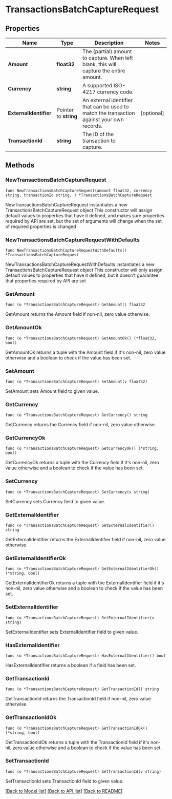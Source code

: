 # TransactionsBatchCaptureRequest

## Properties

Name | Type | Description | Notes
------------ | ------------- | ------------- | -------------
**Amount** | **float32** | The (partial) amount to capture.  When left blank, this will capture the entire amount. | 
**Currency** | **string** | A supported ISO-4217 currency code.  | 
**ExternalIdentifier** | Pointer to **string** | An external identifier that can be used to match the transaction against your own records. | [optional] 
**TransactionId** | **string** | The ID of the transaction to capture. | 

## Methods

### NewTransactionsBatchCaptureRequest

`func NewTransactionsBatchCaptureRequest(amount float32, currency string, transactionId string, ) *TransactionsBatchCaptureRequest`

NewTransactionsBatchCaptureRequest instantiates a new TransactionsBatchCaptureRequest object
This constructor will assign default values to properties that have it defined,
and makes sure properties required by API are set, but the set of arguments
will change when the set of required properties is changed

### NewTransactionsBatchCaptureRequestWithDefaults

`func NewTransactionsBatchCaptureRequestWithDefaults() *TransactionsBatchCaptureRequest`

NewTransactionsBatchCaptureRequestWithDefaults instantiates a new TransactionsBatchCaptureRequest object
This constructor will only assign default values to properties that have it defined,
but it doesn't guarantee that properties required by API are set

### GetAmount

`func (o *TransactionsBatchCaptureRequest) GetAmount() float32`

GetAmount returns the Amount field if non-nil, zero value otherwise.

### GetAmountOk

`func (o *TransactionsBatchCaptureRequest) GetAmountOk() (*float32, bool)`

GetAmountOk returns a tuple with the Amount field if it's non-nil, zero value otherwise
and a boolean to check if the value has been set.

### SetAmount

`func (o *TransactionsBatchCaptureRequest) SetAmount(v float32)`

SetAmount sets Amount field to given value.


### GetCurrency

`func (o *TransactionsBatchCaptureRequest) GetCurrency() string`

GetCurrency returns the Currency field if non-nil, zero value otherwise.

### GetCurrencyOk

`func (o *TransactionsBatchCaptureRequest) GetCurrencyOk() (*string, bool)`

GetCurrencyOk returns a tuple with the Currency field if it's non-nil, zero value otherwise
and a boolean to check if the value has been set.

### SetCurrency

`func (o *TransactionsBatchCaptureRequest) SetCurrency(v string)`

SetCurrency sets Currency field to given value.


### GetExternalIdentifier

`func (o *TransactionsBatchCaptureRequest) GetExternalIdentifier() string`

GetExternalIdentifier returns the ExternalIdentifier field if non-nil, zero value otherwise.

### GetExternalIdentifierOk

`func (o *TransactionsBatchCaptureRequest) GetExternalIdentifierOk() (*string, bool)`

GetExternalIdentifierOk returns a tuple with the ExternalIdentifier field if it's non-nil, zero value otherwise
and a boolean to check if the value has been set.

### SetExternalIdentifier

`func (o *TransactionsBatchCaptureRequest) SetExternalIdentifier(v string)`

SetExternalIdentifier sets ExternalIdentifier field to given value.

### HasExternalIdentifier

`func (o *TransactionsBatchCaptureRequest) HasExternalIdentifier() bool`

HasExternalIdentifier returns a boolean if a field has been set.

### GetTransactionId

`func (o *TransactionsBatchCaptureRequest) GetTransactionId() string`

GetTransactionId returns the TransactionId field if non-nil, zero value otherwise.

### GetTransactionIdOk

`func (o *TransactionsBatchCaptureRequest) GetTransactionIdOk() (*string, bool)`

GetTransactionIdOk returns a tuple with the TransactionId field if it's non-nil, zero value otherwise
and a boolean to check if the value has been set.

### SetTransactionId

`func (o *TransactionsBatchCaptureRequest) SetTransactionId(v string)`

SetTransactionId sets TransactionId field to given value.



[[Back to Model list]](../README.md#documentation-for-models) [[Back to API list]](../README.md#documentation-for-api-endpoints) [[Back to README]](../README.md)


